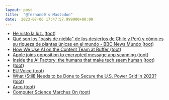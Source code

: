 ```yaml
---
layout: post
title:  "@fernand0's Mastodon"
date:  2023-07-06 17:47:57.999000+00:00
---
```

*  [He visto la luz. ](https://avecesunafoto.wordpress.com/2023/07/06/he-visto-la-luz-25) ([toot](https://mastodon.social/@fernand0/110668393873179000))
*  [Qué son los "oasis de niebla" de los desiertos de Chile y Perú y cómo es su riqueza de plantas únicas en el mundo - BBC News Mundo ](https://www.bbc.com/mundo/noticias-5844870) ([toot](https://mastodon.social/@fernand0/110668236007670413))
*  [How We Use AI on the Content Team at Buffer ](https://buffer.com/resources/how-we-use-ai-in-content) ([toot](https://mastodon.social/@fernand0/110668132671139660))
*  [Apple joins opposition to encrypted message app scanning ](https://www.bbc.com/news/technology-6602877) ([toot](https://mastodon.social/@fernand0/110667796549941223))
*  [Inside the AI Factory: the humans that make tech seem human ](https://www.theverge.com/features/23764584/ai-artificial-intelligence-data-notation-labor-scale-surge-remotasks-openai-chatbot) ([toot](https://mastodon.social/@fernand0/110667660631218541))
*  [ ](https://red.niboe.info/@euklidiadas) ([toot](https://mastodon.social/@fernand0/110667100937344869))
*  [EU Voice ](https://social.network.europa.eu) ([toot](https://mastodon.social/@fernand0/110666985220899935))
*  [What (Still) Needs to be Done to Secure the U.S. Power Grid in 2023? ](https://www.tripwire.com/state-of-security/what-still-needs-be-done-secure-us-power-gri) ([toot](https://mastodon.social/@fernand0/110666946874149744))
*  [Arco ](https://www.flickr.com/photos/fernand0/53007464291) ([toot](https://mastodon.social/@fernand0/110666687419959001))
*  [Computer Science Marches On ](https://rjlipton.wpcomstaging.com/2023/06/20/computer-science-marches-on) ([toot](https://mastodon.social/@fernand0/110666635908998733))
